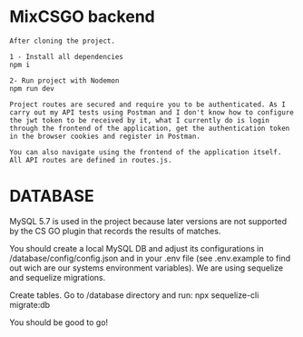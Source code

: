 # MixCSGO backend

```
After cloning the project.

1 - Install all dependencies
npm i

2- Run project with Nodemon
npm run dev

Project routes are secured and require you to be authenticated. As I carry out my API tests using Postman and I don't know how to configure the jwt token to be received by it, what I currently do is login through the frontend of the application, get the authentication token in the browser cookies and register in Postman.

You can also navigate using the frontend of the application itself. All API routes are defined in routes.js.
```

# DATABASE

MySQL 5.7 is used in the project because later versions are not supported by the CS GO plugin that records the results of matches.

You should create a local MySQL DB and adjust its configurations in /database/config/config.json and in your .env file (see .env.example to find out wich are our systems environment variables). We are using sequelize and sequelize migrations.

Create tables. Go to /database directory and run:
npx sequelize-cli migrate:db

You should be good to go!
